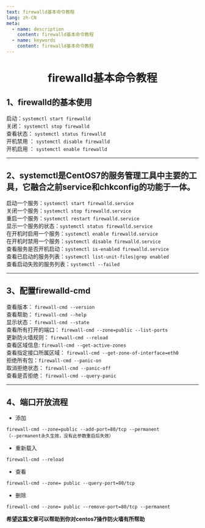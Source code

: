 ```yaml
---
text: firewalld基本命令教程
lang: zh-CN
meta:
  - name: description
    content: firewalld基本命令教程
  - name: keywords
    content: firewalld基本命令教程
---
```

# <center> firewalld基本命令教程</center>


## 1、firewalld的基本使用
启动：`systemctl start firewalld`   
关闭： `systemctl stop firewalld`  
查看状态： `systemctl status firewalld `  
开机禁用  ： `systemctl disable firewalld`  
开机启用  ： `systemctl enable firewalld`  
 
***

## 2、systemctl是CentOS7的服务管理工具中主要的工具，它融合之前service和chkconfig的功能于一体。

启动一个服务：`systemctl start firewalld.service`  
关闭一个服务：`systemctl stop firewalld.service`  
重启一个服务：`systemctl restart firewalld.service`  
显示一个服务的状态：`systemctl status firewalld.service`  
在开机时启用一个服务：`systemctl enable firewalld.service`  
在开机时禁用一个服务：`systemctl disable firewalld.service`  
查看服务是否开机启动：`systemctl is-enabled firewalld.service`  
查看已启动的服务列表：`systemctl list-unit-files|grep enabled`  
查看启动失败的服务列表：`systemctl --failed`  

***

## 3、配置firewalld-cmd

查看版本： `firewall-cmd --version`  
查看帮助： `firewall-cmd --help`  
显示状态： `firewall-cmd --state`  
查看所有打开的端口： `firewall-cmd --zone=public --list-ports`  
更新防火墙规则： `firewall-cmd --reload`  
查看区域信息:  `firewall-cmd --get-active-zones`  
查看指定接口所属区域： `firewall-cmd --get-zone-of-interface=eth0`  
拒绝所有包：`firewall-cmd --panic-on`  
取消拒绝状态： `firewall-cmd --panic-off`  
查看是否拒绝： `firewall-cmd --query-panic`  
 
***

## 4、端口开放流程
* 添加
```
firewall-cmd --zone=public --add-port=80/tcp --permanent   
（--permanent永久生效，没有此参数重启后失效）
```
* 重新载入
```
firewall-cmd --reload
```
* 查看
```
firewall-cmd --zone= public --query-port=80/tcp
```
* 删除
```
firewall-cmd --zone= public --remove-port=80/tcp --permanent
```

**希望这篇文章可以帮助到你对centos7操作防火墙有所帮助**